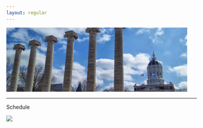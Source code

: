 ```yaml
---
layout: regular
---
```


<img src="/img/column3.jpg" style="max-width:95%"/> 

<hr style="clear: both;" />

Schedule

<img src="/img/schedule-fnal.jpeg" style="max-width:95%"/>
